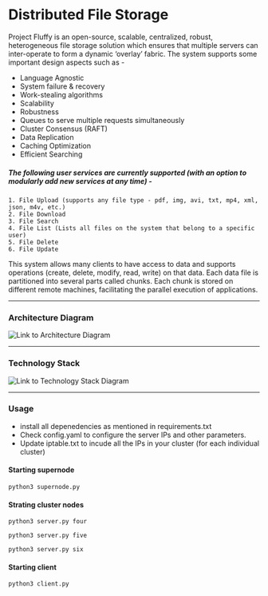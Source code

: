 # Distributed File Storage

Project Fluffy is an open-source, scalable, centralized, robust, heterogeneous file storage solution which ensures that multiple servers can inter-operate to form a dynamic ‘overlay’ fabric.
The system supports some important design aspects such as -
- Language Agnostic
- System failure & recovery
- Work-stealing algorithms
- Scalability
- Robustness
- Queues to serve multiple requests simultaneously
- Cluster Consensus (RAFT)
- Data Replication
- Caching Optimization
- Efficient Searching
##### The following user services are currently supported (with an option to modularly add new services at any time) - 

    1. File Upload (supports any file type - pdf, img, avi, txt, mp4, xml, json, m4v, etc.)
    2. File Download
    3. File Search
    4. File List (Lists all files on the system that belong to a specific user)
    5. File Delete
    6. File Update

This system allows many clients to have access to data and supports operations (create, delete, modify, read, write) on that data. Each data file is partitioned into several parts called chunks. Each chunk is stored on different remote machines, facilitating the parallel execution of applications.

****************************************************************************************************************



### Architecture Diagram

![Link to Architecture Diagram](images/ArchitectureDiagram.png)

****************************************************************************************************************

### Technology Stack

![Link to Technology Stack Diagram](images/TechStack.png)

****************************************************************************************************************

### Usage
- install all depenedencies as mentioned in requirements.txt
- Check config.yaml to configure the server IPs and other parameters. 
- Update iptable.txt to incude all the IPs in your cluster (for each individual cluster)

#### Starting supernode
```
python3 supernode.py
```

#### Strating cluster nodes
```
python3 server.py four
```
```
python3 server.py five
```
```
python3 server.py six
```

#### Starting client
```
python3 client.py
```
